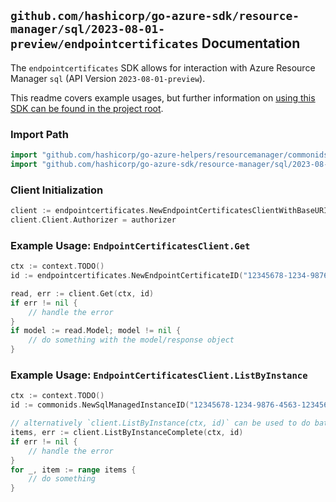 
## `github.com/hashicorp/go-azure-sdk/resource-manager/sql/2023-08-01-preview/endpointcertificates` Documentation

The `endpointcertificates` SDK allows for interaction with Azure Resource Manager `sql` (API Version `2023-08-01-preview`).

This readme covers example usages, but further information on [using this SDK can be found in the project root](https://github.com/hashicorp/go-azure-sdk/tree/main/docs).

### Import Path

```go
import "github.com/hashicorp/go-azure-helpers/resourcemanager/commonids"
import "github.com/hashicorp/go-azure-sdk/resource-manager/sql/2023-08-01-preview/endpointcertificates"
```


### Client Initialization

```go
client := endpointcertificates.NewEndpointCertificatesClientWithBaseURI("https://management.azure.com")
client.Client.Authorizer = authorizer
```


### Example Usage: `EndpointCertificatesClient.Get`

```go
ctx := context.TODO()
id := endpointcertificates.NewEndpointCertificateID("12345678-1234-9876-4563-123456789012", "example-resource-group", "managedInstanceName", "endpointType")

read, err := client.Get(ctx, id)
if err != nil {
	// handle the error
}
if model := read.Model; model != nil {
	// do something with the model/response object
}
```


### Example Usage: `EndpointCertificatesClient.ListByInstance`

```go
ctx := context.TODO()
id := commonids.NewSqlManagedInstanceID("12345678-1234-9876-4563-123456789012", "example-resource-group", "managedInstanceName")

// alternatively `client.ListByInstance(ctx, id)` can be used to do batched pagination
items, err := client.ListByInstanceComplete(ctx, id)
if err != nil {
	// handle the error
}
for _, item := range items {
	// do something
}
```
